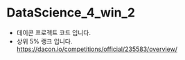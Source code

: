 # DataScience_4_win_2
- 데이콘 프로젝트 코드 입니다.
- 상위 5% 랭크 입니다.
https://dacon.io/competitions/official/235583/overview/
